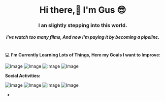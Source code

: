 <h1 align="center">Hi there,👋 I'm Gus 😎</h1>
<h3 align="center">I an slightly stepping into this world.</h3>
<h5 align="center">I've watch too many films, And now I'm paying it by becoming a pipeline.</h5>

<br> 💻 **I'm Currently Learning Lots of Things, Here my Goals I want to Improve:**

![Image](https://img.shields.io/badge/Python-FFD43B?style=for-the-badge&logo=python&logoColor=blue) ![Image](https://img.shields.io/badge/JavaScript-323330?style=for-the-badge&logo=javascript&logoColor=F7DF1E) ![Image](https://img.shields.io/badge/HackTheBox-111927?style=for-the-badge&logo=Hack%20The%20Box&logoColor=9FEF00) ![Image](https://img.shields.io/badge/Snyk-4C4A73?style=for-the-badge&logo=snyk&logoColor=white)

**Social Activities:**

![Image](https://img.shields.io/badge/Steam-000000?style=for-the-badge&logo=steam&logoColor=white) ![Image](https://img.shields.io/badge/Valorant-fa4454?style=for-the-badge&logo=valorant&logoColor=white) ![Image](https://img.shields.io/badge/Spotify-1ED760?&style=for-the-badge&logo=spotify&logoColor=white) ![Image](https://img.shields.io/badge/-Hackerrank-2EC866?style=for-the-badge&logo=HackerRank&logoColor=white)


- 
